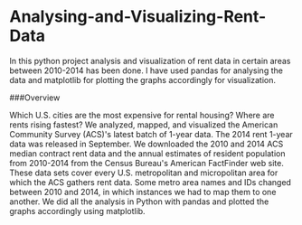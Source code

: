 # Analysing-and-Visualizing-Rent-Data 

In this python project analysis and visualization of rent data in certain areas between 2010-2014 has been done. I have used pandas for analysing the data and matplotlib for plotting the graphs accordingly for visualization. 


 ###Overview 

  Which U.S. cities are the most expensive for rental housing? Where are rents rising fastest?  We analyzed, mapped, and visualized the American Community Survey (ACS)'s latest batch  of 1-year data. The 2014 rent 1-year data was released in September. We downloaded  the 2010 and 2014 ACS median contract rent data and the annual estimates of resident  population from 2010-2014 from the Census Bureau's American FactFinder web site.  These data sets cover every U.S. metropolitan and micropolitan area for which the ACS  gathers rent data. Some metro area names and IDs changed between 2010 and 2014, in which  instances we had to map them to one another.  We did all the analysis in Python with pandas and plotted the graphs accordingly using matplotlib.